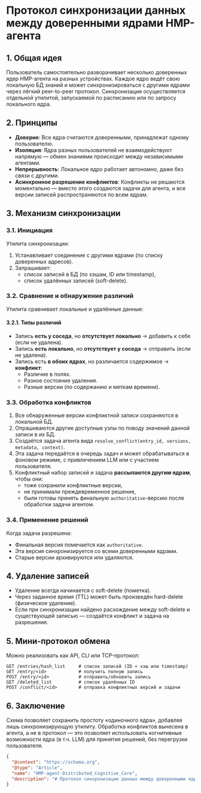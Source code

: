 # Протокол синхронизации данных между доверенными ядрами HMP-агента

## 1. Общая идея

Пользователь самостоятельно разворачивает несколько доверенных ядер HMP-агента на разных устройствах. Каждое ядро ведёт свою локальную БД знаний и может синхронизироваться с другими ядрами через лёгкий peer-to-peer протокол. Синхронизация осуществляется отдельной утилитой, запускаемой по расписанию или по запросу локального ядра.

## 2. Принципы

- **Доверие**: Все ядра считаются доверенными, принадлежат одному пользователю.
- **Изоляция**: Ядра разных пользователей не взаимодействуют напрямую — обмен знаниями происходит между независимыми агентами.
- **Непрерывность**: Локальное ядро работает автономно, даже без связи с другими.
- **Асинхронное разрешение конфликтов**: Конфликты не решаются моментально — вместо этого создаются задачи для агента, и все версии записей распространяются по всем ядрам.

## 3. Механизм синхронизации

### 3.1. Инициация

Утилита синхронизации:

1. Устанавливает соединение с другими ядрами (по списку доверенных адресов).
2. Запрашивает:
   - список записей в БД (по хэшам, ID или timestamp),
   - список удалённых записей (soft-delete).

### 3.2. Сравнение и обнаружение различий

Утилита сравнивает локальные и удалённые данные:

#### 3.2.1. Типы различий

- Запись **есть у соседа**, но **отсутствует локально** → добавить к себе (если не удалена).
- Запись **есть локально**, но **отсутствует у соседа** → отправить (если не удалена).
- Запись есть **в обоих ядрах**, но различается содержимое → **конфликт**:
  - Различие в полях.
  - Разное состояние удаления.
  - Разные версии (по содержанию и меткам времени).

### 3.3. Обработка конфликтов

1. Все обнаруженные версии конфликтной записи сохраняются в локальной БД.
2. Опрашиваются другие доступные узлы по поводу значений данной записи в их БД.
3. Создаётся задача агента вида `resolve_conflict(entry_id, versions, metadata, context)`.
4. Эта задача передаётся в очередь задач и может обрабатываться в фоновом режиме, с привлечением LLM или с участием пользователя.
5. Конфликтный набор записей и задача **рассылаются другим ядрам**, чтобы они:
   - тоже сохранили конфликтные версии,
   - не принимали преждевременное решение,
   - были готовы принять финальную `authoritative`-версию после обработки задачи агентом.

### 3.4. Применение решений

Когда задача разрешена:

- Финальная версия помечается как `authoritative`.
- Эта версия синхронизируется со всеми доверенными ядрами.
- Старые версии архивируются или удаляются.

## 4. Удаление записей

- Удаление всегда начинается с soft-delete (пометка).
- Через заданное время (TTL) может быть произведён hard-delete (физическое удаление).
- Если при синхронизации найдено расхождение между soft-delete и существующей записью — создаётся конфликт и задача на разрешение.

## 5. Мини-протокол обмена

Можно реализовать как API, CLI или TCP-протокол:

```http
GET /entries/hash_list     # список записей (ID + хэш или timestamp)
GET /entry/<id>            # получить полную запись
POST /entry/<id>           # отправить/обновить запись
GET /deleted_list          # список удалённых ID
POST /conflict/<id>        # отправка конфликтных версий и задачи
```

## 6. Заключение

Схема позволяет сохранить простоту «одиночного ядра», добавляя лишь синхронизирующую утилиту. Обработка конфликтов вынесена в агента, а не в протокол — это позволяет использовать когнитивные возможности ядра (в т.ч. LLM) для принятия решений, без перегрузки пользователя.


```json
{
  "@context": "https://schema.org",
  "@type": "Article",
  "name": "HMP-agent-Distributed_Cognitive_Core",
  "description": "# Протокол синхронизации данных между доверенными ядрами HMP-агента  ## 1. Общая идея  Пользователь ..."
}
```
